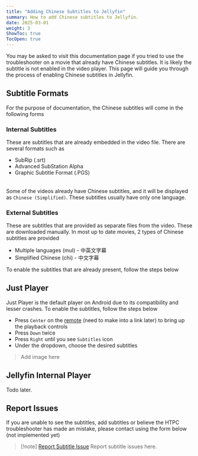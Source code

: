 ```yaml
---
title: "Adding Chinese Subtitles to Jellyfin"
summary: How to add Chinese subtitles to Jellyfin.
date: 2025-03-01
weight: 3
ShowToc: true
TocOpen: true
---
```


You may be asked to visit this documentation page if you tried to use the troubleshooter on a movie that already have Chinese subtitles. It is likely the subtitle is not enabled in the video player. This page will guide you through the process of enabling Chinese subtitles in Jellyfin.
## Subtitle Formats
For the purpose of documentation, the Chinese subtitles will come in the following forms
### Internal Subtitles
These are subtitles that are already embedded in the video file. There are several formats such as
- SubRip (.srt)
- Advanced SubStation Alpha 
- Graphic Subtitle Format (.PGS)
######
Some of the videos already have Chinese subtitles, and it will be displayed as `Chinese (Simplified)`. These subtitles usually have only one language.
### External Subtitles
These are subtitles that are provided as separate files from the video. These are downloaded manually. In most up to date movies, 2 types of Chinese subtitles are provided
- Multiple languages (mul) - 中英文字幕
- Simplified Chinese (chi) - 中文字幕

To enable the subtitles that are already present, follow the steps below
## Just Player
Just Player is the default player on Android due to its compatibility and lesser crashes. To enable the subtitles, follow the steps below
- Press `Center` on the [remote](../../tvbox/remote.md) (need to make into a link later) to bring up the playback controls
- Press `Down` twice
- Press `Right` until you see `Subtitles` icon
- Under the dropdown, choose the desired subtitles

> Add image here
## Jellyfin Internal Player
Todo later.
## Report Issues
If you are unable to see the subtitles, add subtitles or believe the HTPC troubleshooter has made an mistake, please contact using the form below (not implemented yet)

> [!note] [Report Subtitle Issue](https://test.test)
> Report subtitle issues here.


